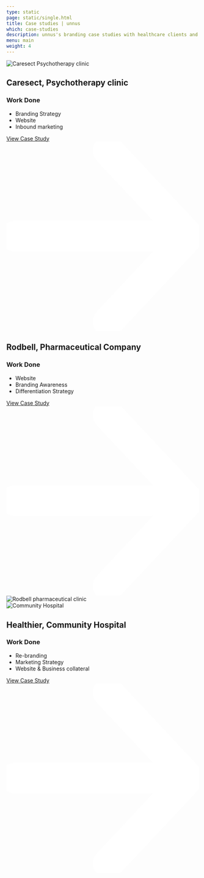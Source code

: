 ```yaml
---
type: static
page: static/single.html
title: Case studies | unnus
which: case-studies
description: unnus's branding case studies with healthcare clients and how we helped them build authentic brands  
menu: main
weight: 4
---
```


<section class="work-section">
<div class="container">
<div class="work-holder reveal-image-container">
<div class="media-row reveal-image">
	<img class="skew"  src="/assets/images/work/caresect-thumbnail.jpg" alt="Caresect Psychotherapy clinic">
</div>
<div class="text-row split-parent">
		<h2 class="client-name split-child reveal-text">Caresect, Psychotherapy clinic </h2>
		<h3 class="light-headline">Work Done</h3>
		<ul>
			<li>Branding Strategy</li>
			<li>Website</li>
			<li>Inbound marketing</li>
		</ul>
		<a href="/case-studies/caresect" class="btn-s">
			View Case Study <svg viewBox="0 0 59 58" xmlns="http://www.w3.org/2000/svg" fill-rule="evenodd" clip-rule="evenodd" stroke-linecap="round" stroke-linejoin="round" stroke-miterlimit="1.5"><g fill="none" stroke="#fff" stroke-width="9.38"><path d="M2.688 28.863h50.054M31.231 2.688l24.576 26.175-24.576 26.175"/></g></svg>
		</a>								
</div>		

</div>
<div class="work-holder reveal-image-container">
	<div class="text-row">
			<h2 class="client-name reveal-text">Rodbell, Pharmaceutical Company </h2>
			<h3 class="light-headline">Work Done</h3>
			<ul>
				<li>Website</li>
				<li>Branding Awareness</li>
				<li>Differentiation Strategy</li>
			</ul>
			<a href="/case-studies/rodbell" class="btn-s">
				View Case Study <svg viewBox="0 0 59 58" xmlns="http://www.w3.org/2000/svg" fill-rule="evenodd" clip-rule="evenodd" stroke-linecap="round" stroke-linejoin="round" stroke-miterlimit="1.5"><g fill="none" stroke="#fff" stroke-width="9.38"><path d="M2.688 28.863h50.054M31.231 2.688l24.576 26.175-24.576 26.175"/></g></svg>
			</a>															
	</div>					
	<div class="media-row reveal-image">
		<img class="skew"  src="/assets/images/work/rodbell-thumbnail.jpg" alt="Rodbell pharmaceutical clinic">
	</div>					
</div>
<div class="work-holder reveal-image-container">
	<div class="media-row reveal-image">
		<img class="skew"  src="/assets/images/work/healthier-thumbnail.jpg" alt="Community Hospital">
	</div>
	<div class="text-row">
			<h2 class="client-name reveal-text">Healthier, Community Hospital </h2>
			<h3 class="light-headline">Work Done</h3>
			<ul>
				<li>Re-branding</li>
				<li>Marketing Strategy</li>
				<li>Website & Business collateral</li>
			</ul>
			<a href="/case-studies/healthier" class="btn-s">
				View Case Study <svg viewBox="0 0 59 58" xmlns="http://www.w3.org/2000/svg" fill-rule="evenodd" clip-rule="evenodd" stroke-linecap="round" stroke-linejoin="round" stroke-miterlimit="1.5"><g fill="none" stroke="#fff" stroke-width="9.38"><path d="M2.688 28.863h50.054M31.231 2.688l24.576 26.175-24.576 26.175"/></g></svg>
			</a>																						
	</div>					
</div>

</div>
</section>
